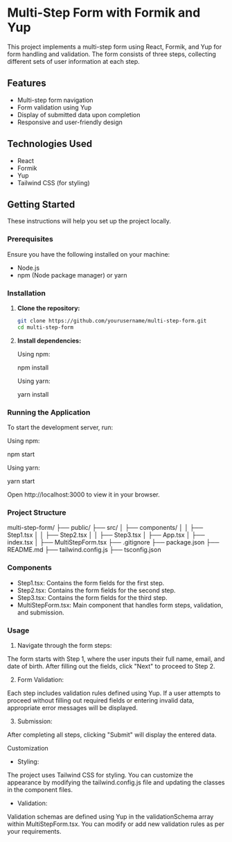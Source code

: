 # Multi-Step Form with Formik and Yup

This project implements a multi-step form using React, Formik, and Yup for form handling and validation. The form consists of three steps, collecting different sets of user information at each step. 

## Features

- Multi-step form navigation
- Form validation using Yup
- Display of submitted data upon completion
- Responsive and user-friendly design

## Technologies Used

- React
- Formik
- Yup
- Tailwind CSS (for styling)

## Getting Started

These instructions will help you set up the project locally.

### Prerequisites

Ensure you have the following installed on your machine:

- Node.js
- npm (Node package manager) or yarn

### Installation

1. **Clone the repository:**

   ```sh
   git clone https://github.com/yourusername/multi-step-form.git
   cd multi-step-form

2. **Install dependencies:**

    Using npm:

    npm install

    Using yarn:

    yarn install

### Running the Application
To start the development server, run:

Using npm:

npm start

Using yarn:

yarn start

Open http://localhost:3000 to view it in your browser.

### Project Structure

multi-step-form/
├── public/
├── src/
│   ├── components/
│   │   ├── Step1.tsx
│   │   ├── Step2.tsx
│   │   ├── Step3.tsx
│   ├── App.tsx
│   ├── index.tsx
│   ├── MultiStepForm.tsx
├── .gitignore
├── package.json
├── README.md
├── tailwind.config.js
├── tsconfig.json

### Components
- Step1.tsx: Contains the form fields for the first step.
- Step2.tsx: Contains the form fields for the second step.
- Step3.tsx: Contains the form fields for the third step.
- MultiStepForm.tsx: Main component that handles form steps, validation, and submission.

### Usage
1. Navigate through the form steps:

The form starts with Step 1, where the user inputs their full name, email, and date of birth. After filling out the fields, click "Next" to proceed to Step 2.

2. Form Validation:

Each step includes validation rules defined using Yup. If a user attempts to proceed without filling out required fields or entering invalid data, appropriate error messages will be displayed.

3. Submission:

After completing all steps, clicking "Submit" will display the entered data.

Customization
- Styling:

The project uses Tailwind CSS for styling. You can customize the appearance by modifying the tailwind.config.js file and updating the classes in the component files.

- Validation:

Validation schemas are defined using Yup in the validationSchema array within MultiStepForm.tsx. You can modify or add new validation rules as per your requirements.